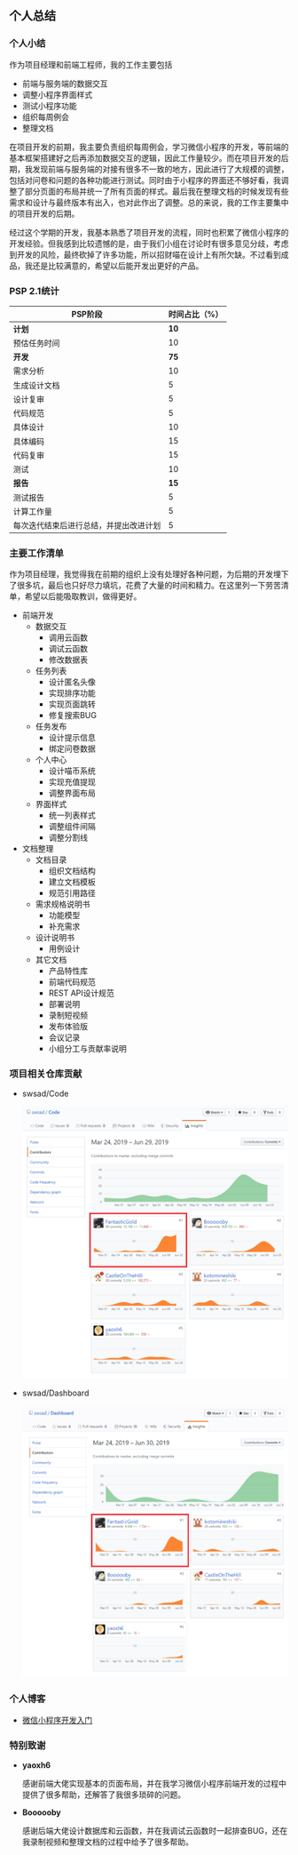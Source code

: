 ## 个人总结

### 个人小结

作为项目经理和前端工程师，我的工作主要包括

+ 前端与服务端的数据交互
+ 调整小程序界面样式
+ 测试小程序功能
+ 组织每周例会
+ 整理文档

在项目开发的前期，我主要负责组织每周例会，学习微信小程序的开发，等前端的基本框架搭建好之后再添加数据交互的逻辑，因此工作量较少。而在项目开发的后期，我发现前端与服务端的对接有很多不一致的地方，因此进行了大规模的调整，包括对问卷和问题的各种功能进行测试。同时由于小程序的界面还不够好看，我调整了部分页面的布局并统一了所有页面的样式。最后我在整理文档的时候发现有些需求和设计与最终版本有出入，也对此作出了调整。总的来说，我的工作主要集中的项目开发的后期。

经过这个学期的开发，我基本熟悉了项目开发的流程，同时也积累了微信小程序的开发经验。但我感到比较遗憾的是，由于我们小组在讨论时有很多意见分歧，考虑到开发的风险，最终砍掉了许多功能，所以招财喵在设计上有所欠缺。不过看到成品，我还是比较满意的，希望以后能开发出更好的产品。



### PSP 2.1统计

| PSP阶段                                | 时间占比（%） |
| -------------------------------------- | ------------- |
| **计划**                               | **10**        |
| 预估任务时间                           | 10            |
| **开发**                               | **75**        |
| 需求分析                               | 10            |
| 生成设计文档                           | 5             |
| 设计复审                               | 5             |
| 代码规范                               | 5             |
| 具体设计                               | 10            |
| 具体编码                               | 15            |
| 代码复审                               | 15            |
| 测试                                   | 10            |
| **报告**                               | **15**        |
| 测试报告                               | 5             |
| 计算工作量                             | 5             |
| 每次迭代结束后进行总结，并提出改进计划 | 5             |



### 主要工作清单

作为项目经理，我觉得我在前期的组织上没有处理好各种问题，为后期的开发埋下了很多坑，最后也只好尽力填坑，花费了大量的时间和精力。在这里列一下劳苦清单，希望以后能吸取教训，做得更好。

+ 前端开发
  + 数据交互
    + 调用云函数
    + 调试云函数
    + 修改数据表
  + 任务列表
    + 设计匿名头像
    + 实现排序功能
    + 实现页面跳转
    + 修复搜索BUG
  + 任务发布
    + 设计提示信息
    + 绑定问卷数据
  + 个人中心
    + 设计喵币系统
    + 实现充值提现
    + 调整界面布局
  + 界面样式
    + 统一列表样式
    + 调整组件间隔
    + 调整分割线
+ 文档整理
  + 文档目录
    + 组织文档结构
    + 建立文档模板
    + 规范引用路径
  + 需求规格说明书
    + 功能模型
    + 补充需求
  + 设计说明书
    + 用例设计
  + 其它文档
    + 产品特性库
    + 前端代码规范
    + REST API设计规范
    + 部署说明
    + 录制短视频
    + 发布体验版
    + 会议记录
    + 小组分工与贡献率说明



### 项目相关仓库贡献

+ swsad/Code

  ![Code](https://github.com/swsad/Dashboard/raw/master/imgs/x5-final-report/16340064-fantasticgold/swsad-code.png)

+ swsad/Dashboard

  ![Dashboard](https://github.com/swsad/Dashboard/raw/master/imgs/x5-final-report/16340064-fantasticgold/swsad-dashboard.png)

  

### 个人博客

+ [微信小程序开发入门](<https://fantasticgold.github.io/2019/06/30/%E5%BE%AE%E4%BF%A1%E5%B0%8F%E7%A8%8B%E5%BA%8F%E5%BC%80%E5%8F%91%E5%85%A5%E9%97%A8/>)



### 特别致谢

+ **yaoxh6**

  感谢前端大佬实现基本的页面布局，并在我学习微信小程序前端开发的过程中提供了很多帮助，还解答了我很多琐碎的问题。

+ **Boooooby**

  感谢后端大佬设计数据库和云函数，并在我调试云函数时一起排查BUG，还在我录制视频和整理文档的过程中给予了很多帮助。